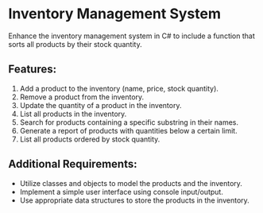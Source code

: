 # Inventory Management System

Enhance the inventory management system in C# to include a function that sorts all products by their stock quantity.

## Features:

1. Add a product to the inventory (name, price, stock quantity).
2. Remove a product from the inventory.
3. Update the quantity of a product in the inventory.
4. List all products in the inventory.
5. Search for products containing a specific substring in their names.
6. Generate a report of products with quantities below a certain limit.
7. List all products ordered by stock quantity.

## Additional Requirements:

- Utilize classes and objects to model the products and the inventory.
- Implement a simple user interface using console input/output.
- Use appropriate data structures to store the products in the inventory.

